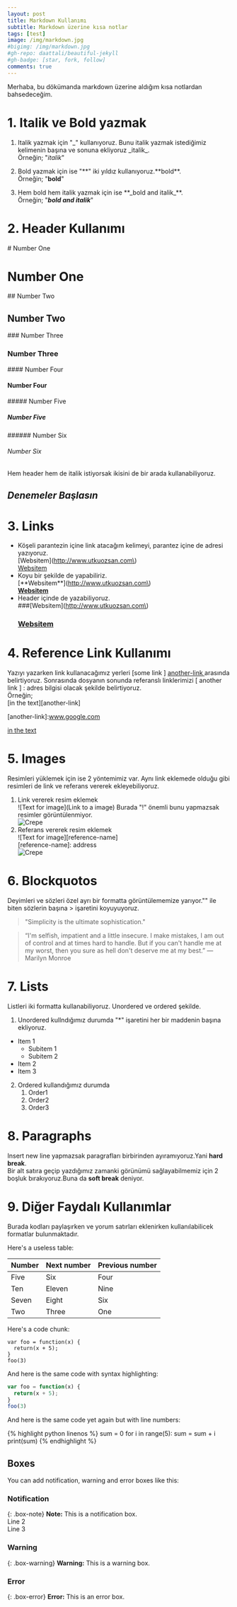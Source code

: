 ```yaml
---
layout: post
title: Markdown Kullanımı
subtitle: Markdown üzerine kısa notlar
tags: [test]
image: /img/markdown.jpg
#bigimg: /img/markdown.jpg
#gh-repo: daattali/beautiful-jekyll
#gh-badge: [star, fork, follow]
comments: true
---
```


Merhaba,
  bu dökümanda markdown üzerine aldığım kısa notlardan bahsedeceğim.

# 1. Italik ve Bold yazmak

1. Italik yazmak için "_" kullanıyoruz.  Bunu italik yazmak istediğimiz kelimenin başına ve sonuna ekliyoruz  \_italik\_.  
  Örneğin; "_italik_" 

2. Bold yazmak için ise "**" iki yıldız kullanıyoruz.\*\*bold\*\*.  
Örneğin; "**bold**"

3. Hem bold hem italik yazmak için ise \*\*\_bold and italik_\*\*.  
Örneğin; "**_bold and italik_**"

# 2. Header Kullanımı

\# Number One  
# Number One   
\#\# Number Two
## Number Two
\#\#\# Number Three
### Number Three
\#\#\#\# Number Four
#### Number Four
\#\#\#\#\# Number Five
##### Number Five
\#\#\#\#\#\# Number Six
###### Number Six

Hem header hem de italik istiyorsak ikisini de bir arada kullanabiliyoruz.

## _Denemeler Başlasın_

# 3. Links  
* Köşeli parantezin içine link atacağım kelimeyi, parantez içine de adresi yazıyoruz.  
\[Websitem\]\(http://www.utkuozsan.com\)  
[Websitem](http://www.utkuozsan.com)
* Koyu bir şekilde de yapabiliriz.  
\[\*\*Websitem\*\*\]\(http://www.utkuozsan.com\)  
[**Websitem**](http://www.utkuozsan.com)
* Header içinde de yazabiliyoruz.  
\#\#\#\[Websitem\]\(http://www.utkuozsan.com\)
  ### [Websitem](http://www.utkuozsan.com)

# 4. Reference Link Kullanımı
Yazıyı yazarken link kullanacağımız yerleri [some link ] [ another-link ] arasında belirtiyoruz. Sonrasında dosyanın sonunda referanslı linklerimizi [ another link ] : adres bilgisi olacak şekilde belirtiyoruz.  
Örneğin;  
\[in the text\]\[another-link\]

\[another-link\]:www.google.com

[in the text][another-link]

[another-link]:www.google.com

# 5. Images  
Resimleri yüklemek için ise 2 yöntemimiz var. Aynı link eklemede olduğu gibi resimleri de link ve referans vererek ekleyebiliyoruz.  
 1. Link vererek resim eklemek  
   \!\[Text for image\]\(Link to a image\) Burada "!" önemli bunu yapmazsak resimler görüntülenmiyor.  
   ![Crepe](https://s3-media3.fl.yelpcdn.com/bphoto/cQ1Yoa75m2yUFFbY2xwuqw/348s.jpg)
 2. Referans vererek resim eklemek  
   \!\[Text for image\]\[reference-name\]  
   \[reference-name\]: address    
   ![Crepe][Photo-1]  
   
   [Photo-1]:https://s3-media3.fl.yelpcdn.com/bphoto/cQ1Yoa75m2yUFFbY2xwuqw/348s.jpg
   
# 6. Blockquotos  
  Deyimleri ve sözleri özel ayrı bir formatta görüntülememize yarıyor."" ile biten sözlerin başına > işaretini koyuyuyoruz.
  >"Simplicity is the ultimate sophistication."
  
  >“I'm selfish, impatient and a little insecure. I make mistakes, I am out of control and at times hard to handle. But if you can't handle me at my worst, then you sure as hell don't deserve me at my best.” 
― Marilyn Monroe

# 7. Lists  
Listleri iki formatta kullanabiliyoruz. Unordered ve ordered şekilde.  
1. Unordered kullndığımız durumda "\*" işaretini her bir maddenin başına ekliyoruz.  
 * Item 1
    * Subitem 1
    * Subitem 2
 * Item 2 
 * Item 3  
2. Ordered kullandığımız durumda  
    1. Order1
    2. Order2
    3. Order3
 
# 8. Paragraphs  
Insert new line yapmazsak paragrafları birbirinden ayıramıyoruz.Yani **hard break**.  
Bir alt satıra geçip yazdığımız zamanki görünümü sağlayabilmemiz için 2 boşluk bırakıyoruz.Buna da **soft break** deniyor.

# 9. Diğer Faydalı Kullanımlar  
Burada kodları paylaşırken ve yorum satırları eklenirken kullanılabilicek formatlar bulunmaktadır.  

Here's a useless table:

| Number | Next number | Previous number |
| :------ |:--- | :--- |
| Five | Six | Four |
| Ten | Eleven | Nine |
| Seven | Eight | Six |
| Two | Three | One |

Here's a code chunk:

~~~
var foo = function(x) {
  return(x + 5);
}
foo(3)
~~~

And here is the same code with syntax highlighting:

```javascript
var foo = function(x) {
  return(x + 5);
}
foo(3)
```

And here is the same code yet again but with line numbers:

{% highlight python linenos %}
sum = 0
for i in range(5):
  sum = sum + i
print(sum)
{% endhighlight %}

## Boxes
You can add notification, warning and error boxes like this:

### Notification

{: .box-note}
**Note:** This is a notification box.  
Line 2  
Line 3

### Warning

{: .box-warning}
**Warning:** This is a warning box.

### Error

{: .box-error}
**Error:** This is an error box.



